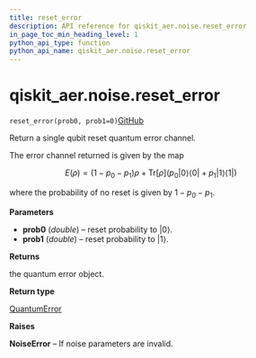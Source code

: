 ```yaml
---
title: reset_error
description: API reference for qiskit_aer.noise.reset_error
in_page_toc_min_heading_level: 1
python_api_type: function
python_api_name: qiskit_aer.noise.reset_error
---
```


# qiskit\_aer.noise.reset\_error

<span id="qiskit_aer.noise.reset_error" />

`reset_error(prob0, prob1=0)`[GitHub](https://github.com/qiskit/qiskit-aer/tree/stable/0.11/qiskit_aer/noise/errors/standard_errors.py "view source code")

Return a single qubit reset quantum error channel.

The error channel returned is given by the map

$$
E(ρ) = (1 - p_0 - p_1) ρ + \text{Tr}[ρ] \left(
        p_0 |0 \rangle\langle 0|
        + p_1 |1 \rangle\langle 1| \right)
$$

where the probability of no reset is given by $1 - p_0 - p_1$.

**Parameters**

*   **prob0** (*double*) – reset probability to $|0\rangle$.
*   **prob1** (*double*) – reset probability to $|1\rangle$.

**Returns**

the quantum error object.

**Return type**

[QuantumError](qiskit_aer.noise.QuantumError "qiskit_aer.noise.QuantumError")

**Raises**

**NoiseError** – If noise parameters are invalid.

